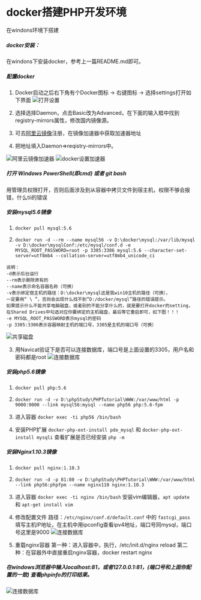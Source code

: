 # docker搭建PHP开发环境

在windons环境下搭建

##### docker安装：
在windons下安装docker，参考上一篇README.md即可。

##### 配置docker

1. Docker启动之后右下角有个Docker图标 -> 右键图标 -> 选择settings打开如下界面
![打开设置](./imgs/setting.png)

2. 选择选择Daemon，点击Basic改为Advanced，在下面的输入框中找到registry-mirrors属性，修改国内镜像源。

3. 可去[阿里云镜像](https://cr.console.aliyun.com/)注册，在镜像加速器中获取加速器地址

4. 把地址填入Daemon=>reqistry-mirrors中。

![阿里云镜像加速器](./imgs/mirrors.png)
![docker设置加速器](./imgs/daemon.png)


##### 打开 Windows PowerShell(即cmd) 或者 git bash 	

用管理员权限打开，否则后面涉及到从容器中拷贝文件到宿主机，权限不够会报错，什么tii的错误

##### 安装mysql5.6镜像
1. ``` docker pull mysql:5.6 ```

2. ``` docker run -d --rm --name mysql56 -v D:\docker\mysql:/var/lib/mysql -v D:\docker\mysqlConf:/etc/mysql/conf.d -e MYSQL_ROOT_PASSWORD=root -p 3305:3306 mysql:5.6 --character-set-server=utf8mb4 --collation-server=utf8mb4_unicode_ci ```


```
说明：
-d表示后台运行
--rm表示删除原有的
--name表示命名容器名称（可换）
-v表示绑定宿主机的路径：D:\docker\mysql这是我win10主机的路径（可换），
一定要用“ \ ”，否则会出现什么找不到“D:/docker/mysql”路径的错误提示。
如果提示什么不能共享电脑磁盘，或者别的不能分享什么的，就是要打开docker的setting，在Shared Drives中勾选对应你要绑定的主机磁盘，最后等它重启即可，如下图！！！
-e MYSQL_ROOT_PASSWORD表示mysql的密码
-p 3305:3306表示容器映射主机的端口号，3305是主机的端口号（可换）
```
![共享磁盘](./imgs/shared.png)

3. 用Navicat验证下是否可以连接数据库，端口号是上面设置的3305，用户名和密码都是root
![连接数据库](./imgs/navicat.png)

##### 安装php5.6镜像
1. ``` docker pull php:5.6 ```

2. ``` docker run -d -v D:\phpStudy\PHPTutorial\WWW:/var/www/html -p 9000:9000 --link mysql56:mysql --name php56 php:5.6-fpm ```

3. 进入容器 ``` docker exec -ti php56 /bin/bash ```

4. 安装PHP扩展 ``` docker-php-ext-install pdo_mysql ``` 和 ``` docker-php-ext-install mysqli ```
    查看扩展是否已经安装 ``` php -m ```

##### 安装Nginx1.10.3镜像
1. ``` docker pull nginx:1.10.3 ```
2. ``` docker run -d -p 81:80 -v D:\phpStudy\PHPTutorial\WWW:/var/www/html --link php56:phpfpm --name nginx110 nginx:1.10.3 ```

3. 进入容器 ``` docker exec -ti nginx /bin/bash ```
    安装vim编辑器，``` apt update ``` 和 ``` apt-get install vim ```

4. 修改配置文件 路径：``` /etc/nginx/conf.d/default.conf ``` 中的 ``` fastcgi_pass ```
    填写主机IP地址，在主机中用ipconfig查看ipv4地址，端口号同mysql，端口号这里是9000
![连接数据库](./imgs/fastchi.png)

5. 重载nginx容器
    第一种：进入容器中，执行，/etc/init.d/nginx reload
    第二种：在容器外中直接重启nginx容器，docker restart nginx


##### 在windows浏览器中输入localhost:81，或者127.0.0.1:81，(端口号和上面你配置的一致) 查看phpinfo的打印结果。
![连接数据库](./imgs/localhost.png) 

